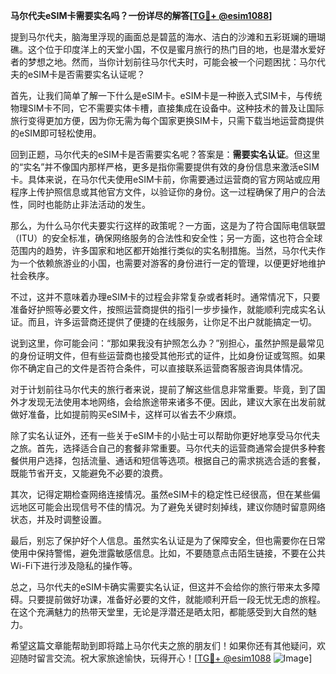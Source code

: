 **马尔代夫eSIM卡需要实名吗？一份详尽的解答[[TG💪+ @esim1088](https://t.me/s/esim1088)]**

提到马尔代夫，脑海里浮现的画面总是碧蓝的海水、洁白的沙滩和五彩斑斓的珊瑚礁。这个位于印度洋上的天堂小国，不仅是蜜月旅行的热门目的地，也是潜水爱好者的梦想之地。然而，当你计划前往马尔代夫时，可能会被一个问题困扰：马尔代夫的eSIM卡是否需要实名认证呢？

首先，让我们简单了解一下什么是eSIM卡。eSIM卡是一种嵌入式SIM卡，与传统物理SIM卡不同，它不需要实体卡槽，直接集成在设备中。这种技术的普及让国际旅行变得更加方便，因为你无需为每个国家更换SIM卡，只需下载当地运营商提供的eSIM即可轻松使用。

回到正题，马尔代夫的eSIM卡是否需要实名呢？答案是：**需要实名认证**。但这里的“实名”并不像国内那样严格，更多是指你需要提供有效的身份信息来激活eSIM卡。具体来说，在马尔代夫使用eSIM卡前，你需要通过运营商的官方网站或应用程序上传护照信息或其他官方文件，以验证你的身份。这一过程确保了用户的合法性，同时也能防止非法活动的发生。

那么，为什么马尔代夫要实行这样的政策呢？一方面，这是为了符合国际电信联盟（ITU）的安全标准，确保网络服务的合法性和安全性；另一方面，这也符合全球范围内的趋势，许多国家和地区都开始推行类似的实名制措施。当然，马尔代夫作为一个依赖旅游业的小国，也需要对游客的身份进行一定的管理，以便更好地维护社会秩序。

不过，这并不意味着办理eSIM卡的过程会非常复杂或者耗时。通常情况下，只要准备好护照等必要文件，按照运营商提供的指引一步步操作，就能顺利完成实名认证。而且，许多运营商还提供了便捷的在线服务，让你足不出户就能搞定一切。

说到这里，你可能会问：“那如果我没有护照怎么办？”别担心，虽然护照是最常见的身份证明文件，但有些运营商也接受其他形式的证件，比如身份证或驾照。如果你不确定自己的文件是否符合条件，可以直接联系运营商客服咨询具体情况。

对于计划前往马尔代夫的旅行者来说，提前了解这些信息非常重要。毕竟，到了国外才发现无法使用本地网络，会给旅途带来诸多不便。因此，建议大家在出发前就做好准备，比如提前购买eSIM卡，这样可以省去不少麻烦。

除了实名认证外，还有一些关于eSIM卡的小贴士可以帮助你更好地享受马尔代夫之旅。首先，选择适合自己的套餐非常重要。马尔代夫的运营商通常会提供多种套餐供用户选择，包括流量、通话和短信等选项。根据自己的需求挑选合适的套餐，既能节省开支，又能避免不必要的浪费。

其次，记得定期检查网络连接情况。虽然eSIM卡的稳定性已经很高，但在某些偏远地区可能会出现信号不佳的情况。为了避免关键时刻掉线，建议你随时留意网络状态，并及时调整设置。

最后，别忘了保护好个人信息。虽然实名认证是为了保障安全，但也需要你在日常使用中保持警惕，避免泄露敏感信息。比如，不要随意点击陌生链接，不要在公共Wi-Fi下进行涉及隐私的操作等。

总之，马尔代夫的eSIM卡确实需要实名认证，但这并不会给你的旅行带来太多障碍。只要提前做好功课，准备好必要的文件，就能顺利开启一段无忧无虑的旅程。在这个充满魅力的热带天堂里，无论是浮潜还是晒太阳，都能感受到大自然的魅力。

希望这篇文章能帮助到即将踏上马尔代夫之旅的朋友们！如果你还有其他疑问，欢迎随时留言交流。祝大家旅途愉快，玩得开心！[[TG💪+ @esim1088](https://t.me/s/esim1088) ![Image](https://i.postimg.cc/4NQfJmqS/Snipaste-2025-05-13-00-14-12.png)]
